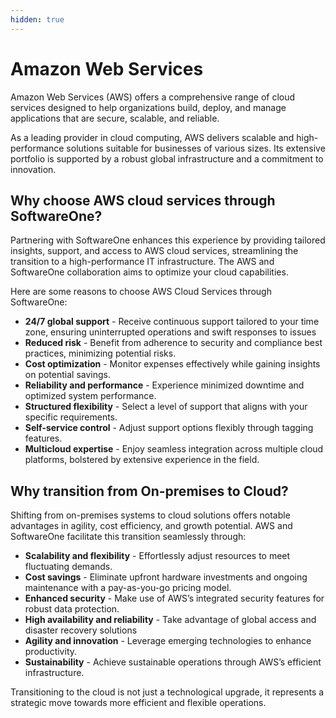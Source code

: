 ```yaml
---
hidden: true
---
```


# Amazon Web Services

Amazon Web Services (AWS) offers a comprehensive range of cloud services designed to help organizations build, deploy, and manage applications that are secure, scalable, and reliable.&#x20;

As a leading provider in cloud computing, AWS delivers scalable and high-performance solutions suitable for businesses of various sizes. Its extensive portfolio is supported by a robust global infrastructure and a commitment to innovation.&#x20;

## Why choose AWS cloud services through SoftwareOne?

Partnering with SoftwareOne enhances this experience by providing tailored insights, support, and access to AWS cloud services, streamlining the transition to a high-performance IT infrastructure. The AWS and SoftwareOne collaboration aims to optimize your cloud capabilities.

Here are some reasons to choose AWS Cloud Services through SoftwareOne:

* **24/7 global support** - Receive continuous support tailored to your time zone, ensuring uninterrupted operations and swift responses to issues
* **Reduced risk** - Benefit from adherence to security and compliance best practices, minimizing potential risks.
* **Cost optimization** - Monitor expenses effectively while gaining insights on potential savings.
* **Reliability and performance** - Experience minimized downtime and optimized system performance.
* **Structured flexibility** - Select a level of support that aligns with your specific requirements.
* **Self-service control** - Adjust support options flexibly through tagging features.
* **Multicloud expertise** - Enjoy seamless integration across multiple cloud platforms, bolstered by extensive experience in the field.

## Why transition from On-premises to Cloud?

Shifting from on-premises systems to cloud solutions offers notable advantages in agility, cost efficiency, and growth potential. AWS and SoftwareOne facilitate this transition seamlessly through:

* **Scalability and flexibility** - Effortlessly adjust resources to meet fluctuating demands.
* **Cost savings** - Eliminate upfront hardware investments and ongoing maintenance with a pay-as-you-go pricing model.
* **Enhanced security** - Make use of AWS’s integrated security features for robust data protection.
* **High availability and reliability** - Take advantage of global access and disaster recovery solutions
* **Agility and innovation** - Leverage emerging technologies to enhance productivity.
* **Sustainability** - Achieve sustainable operations through AWS’s efficient infrastructure.

Transitioning to the cloud is not just a technological upgrade, it represents a strategic move towards more efficient and flexible operations.
